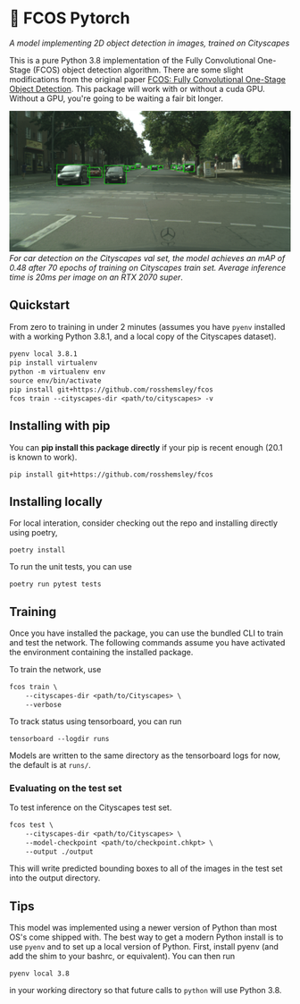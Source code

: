# 🔎  FCOS Pytorch

_A model implementing 2D object detection in images, trained on Cityscapes_

This is a pure Python 3.8 implementation of the Fully Convolutional One-Stage (FCOS) object detection algorithm.
There are some slight modifications from the original paper [FCOS: Fully Convolutional One-Stage Object Detection](https://arxiv.org/pdf/1904.01355.pdf).
This package will work with or without a cuda GPU. Without a GPU, you're going to be waiting a fair bit longer.

![example output](example/img_180.png)
_For car detection on the Cityscapes val set, the model achieves an mAP of 0.48 after 70 epochs of training on Cityscapes train set. Average inference time is 20ms per image on an RTX 2070 super_.

## Quickstart
From zero to training in under 2 minutes (assumes you have `pyenv` installed with a working Python 3.8.1, and a local copy of the Cityscapes dataset).

```
pyenv local 3.8.1
pip install virtualenv
python -m virtualenv env
source env/bin/activate
pip install git+https://github.com/rosshemsley/fcos
fcos train --cityscapes-dir <path/to/cityscapes> -v
```

## Installing with pip
You can **pip install this package directly** if your pip is recent enough (20.1 is known to work).

```
pip install git+https://github.com/rosshemsley/fcos
```

## Installing locally
For local interation, consider checking out the repo and installing directly using poetry,
```
poetry install
```

To run the unit tests, you can use
```
poetry run pytest tests
```

## Training
Once you have installed the package, you can use the bundled CLI to train and test the network.
The following commands assume you have activated the environment containing the installed package.

To train the network, use
```
fcos train \
    --cityscapes-dir <path/to/Cityscapes> \
    --verbose
```

To track status using tensorboard, you can run
```
tensorboard --logdir runs
```

Models are written to the same directory as the tensorboard logs for now, the default is at `runs/`.

### Evaluating on the test set
To test inference on the Cityscapes test set.

```
fcos test \
    --cityscapes-dir <path/to/Cityscapes> \
    --model-checkpoint <path/to/checkpoint.chkpt> \
    --output ./output 
```

This will write predicted bounding boxes to all of the images in the test set into the output directory.

## Tips
This model was implemented using a newer version of Python than most OS's come shipped with.
The best way to get a modern Python install is to use `pyenv` and to set up a local version of Python.
First, install pyenv (and add the shim to your bashrc, or equivalent). You can then run

```
pyenv local 3.8
```

in your working directory so that future calls to `python` will use Python 3.8.